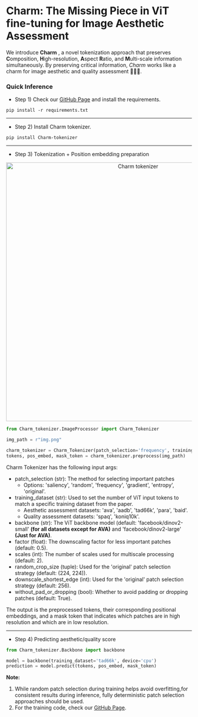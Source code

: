 # Charm: The Missing Piece in ViT fine-tuning for Image Aesthetic Assessment

We introduce **Charm** , a novel tokenization approach that preserves **C**omposition, **H**igh-resolution,
**A**spect **R**atio, and **M**ulti-scale information simultaneously. By preserving critical information, <em> Charm </em> works like a charm for image aesthetic and quality assessment 🌟🌟🌟.


### Quick Inference

* Step 1) Check our [GitHub Page](https://github.com/FBehrad/Charm/) and install the requirements. 

```setup
pip install -r requirements.txt
```
___
* Step 2) Install Charm tokenizer.
```setup
pip install Charm-tokenizer
```
___
* Step 3) Tokenization + Position embedding preparation

<div align="center">
<a href="https://github.com/FBehrad/Charm">
    <img src="https://github.com/FBehrad/Charm/blob/main/Figures/charm.gif?raw=true" alt="Charm tokenizer" width="700"/>
</a>
</div>

```python
from Charm_tokenizer.ImageProcessor import Charm_Tokenizer

img_path = r"img.png"

charm_tokenizer = Charm_Tokenizer(patch_selection='frequency', training_dataset='tad66k',backbone='facebook/dinov2-small', without_pad_or_dropping=True)
tokens, pos_embed, mask_token = charm_tokenizer.preprocess(img_path)
```
Charm Tokenizer has the following input args:
* patch_selection (str): The method for selecting important patches
  * Options: 'saliency', 'random', 'frequency', 'gradient', 'entropy', 'original'.
* training_dataset (str): Used to set the number of ViT input tokens to match a specific training dataset from the paper.
  * Aesthetic assessment datasets: 'ava', 'aadb', 'tad66k', 'para', 'baid'.
  * Quality assessment datasets: 'spaq', 'koniq10k'.
* backbone (str): The ViT backbone model (default: 'facebook/dinov2-small' **(for all datasets except for AVA)** and 'facebook/dinov2-large' **(Just for AVA)**.
* factor (float): The downscaling factor for less important patches (default: 0.5).
* scales (int): The number of scales used for multiscale processing (default: 2).
* random_crop_size (tuple): Used for the 'original' patch selection strategy (default: (224, 224)).
* downscale_shortest_edge (int): Used for the 'original' patch selection strategy (default: 256).
* without_pad_or_dropping (bool): Whether to avoid padding or dropping patches (default: True).

The output is the preprocessed tokens, their corresponding positional embeddings, and a mask token that indicates which patches are in high resolution and which are in low resolution.
___

* Step 4) Predicting aesthetic/quality score

```python
from Charm_tokenizer.Backbone import backbone

model = backbone(training_dataset='tad66k', device='cpu')
prediction = model.predict(tokens, pos_embed, mask_token)
```

**Note:**
1. While random patch selection during training helps avoid overfitting,for consistent results during inference, fully deterministic patch selection approaches should be used. 
2. For the training code, check our [GitHub Page](https://github.com/FBehrad/Charm/).

